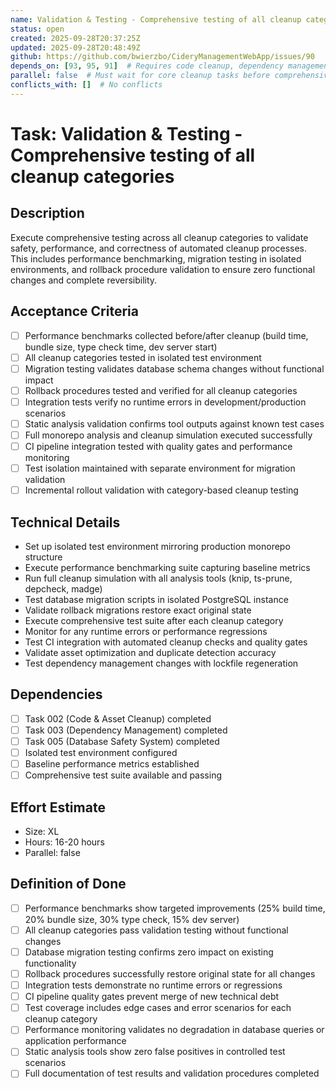 ```yaml
---
name: Validation & Testing - Comprehensive testing of all cleanup categories
status: open
created: 2025-09-28T20:37:25Z
updated: 2025-09-28T20:48:49Z
github: https://github.com/bwierzbo/CideryManagementWebApp/issues/90
depends_on: [93, 95, 91]  # Requires code cleanup, dependency management, and database safety system
parallel: false  # Must wait for core cleanup tasks before comprehensive testing
conflicts_with: []  # No conflicts
---
```


# Task: Validation & Testing - Comprehensive testing of all cleanup categories

## Description
Execute comprehensive testing across all cleanup categories to validate safety, performance, and correctness of automated cleanup processes. This includes performance benchmarking, migration testing in isolated environments, and rollback procedure validation to ensure zero functional changes and complete reversibility.

## Acceptance Criteria
- [ ] Performance benchmarks collected before/after cleanup (build time, bundle size, type check time, dev server start)
- [ ] All cleanup categories tested in isolated test environment
- [ ] Migration testing validates database schema changes without functional impact
- [ ] Rollback procedures tested and verified for all cleanup categories
- [ ] Integration tests verify no runtime errors in development/production scenarios
- [ ] Static analysis validation confirms tool outputs against known test cases
- [ ] Full monorepo analysis and cleanup simulation executed successfully
- [ ] CI pipeline integration tested with quality gates and performance monitoring
- [ ] Test isolation maintained with separate environment for migration validation
- [ ] Incremental rollout validation with category-based cleanup testing

## Technical Details
- Set up isolated test environment mirroring production monorepo structure
- Execute performance benchmarking suite capturing baseline metrics
- Run full cleanup simulation with all analysis tools (knip, ts-prune, depcheck, madge)
- Test database migration scripts in isolated PostgreSQL instance
- Validate rollback migrations restore exact original state
- Execute comprehensive test suite after each cleanup category
- Monitor for any runtime errors or performance regressions
- Test CI integration with automated cleanup checks and quality gates
- Validate asset optimization and duplicate detection accuracy
- Test dependency management changes with lockfile regeneration

## Dependencies
- [ ] Task 002 (Code & Asset Cleanup) completed
- [ ] Task 003 (Dependency Management) completed
- [ ] Task 005 (Database Safety System) completed
- [ ] Isolated test environment configured
- [ ] Baseline performance metrics established
- [ ] Comprehensive test suite available and passing

## Effort Estimate
- Size: XL
- Hours: 16-20 hours
- Parallel: false

## Definition of Done
- [ ] Performance benchmarks show targeted improvements (25% build time, 20% bundle size, 30% type check, 15% dev server)
- [ ] All cleanup categories pass validation testing without functional changes
- [ ] Database migration testing confirms zero impact on existing functionality
- [ ] Rollback procedures successfully restore original state for all changes
- [ ] Integration tests demonstrate no runtime errors or regressions
- [ ] CI pipeline quality gates prevent merge of new technical debt
- [ ] Test coverage includes edge cases and error scenarios for each cleanup category
- [ ] Performance monitoring validates no degradation in database queries or application performance
- [ ] Static analysis tools show zero false positives in controlled test scenarios
- [ ] Full documentation of test results and validation procedures completed
